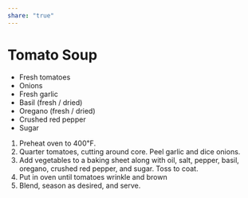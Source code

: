 ```yaml
---
share: "true"
---
```


# Tomato Soup
- Fresh tomatoes
- Onions
- Fresh garlic
- Basil (fresh / dried)
- Oregano (fresh / dried)
- Crushed red pepper
- Sugar

1. Preheat oven to 400℉.
2. Quarter tomatoes, cutting around core. Peel garlic and dice onions.
3. Add vegetables to a baking sheet along with oil, salt, pepper, basil, oregano, crushed red pepper, and sugar. Toss to coat.
4. Put in oven until tomatoes wrinkle and brown
5. Blend, season as desired, and serve.